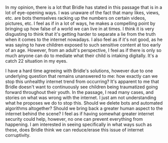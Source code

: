  In my opinion, there is a lot that Bridle has stated in this passage that is in a lot of eye-opening ways. I was unaware of the fact that many likes, views, etc. are bots themselves racking up the numbers on certain videos, pictures, etc. I feel as if in a lot of ways, he makes a compelling point by bringing up how false of a world we can live in at times. I think it is very disgusting to think that it's getting harder to separate a lie from the truth when it comes to the internet nowadays.  I also feel as if it's not good, as he was saying to have children exposed to such sensitive content at too early of an age.  However, from an adult's perspective, I feel as if there is only so much anyone can do to mediate what their child is intaking digitally. It's a catch 22 situation in my eyes.
    
I have a hard time agreeing with Bridle's solutions, however due to one underlying question that remains unanswered to me: how exactly can we stop this unhealthy internet trend from occurring? It's apparent to me that Bridle doesn't want to continuously see children being traumatized going forward throughout their youth. In the passage, I read many cases, and stories on what was wrong with the internet. I just am not understanding what he proposes we do to stop this. Should we delete bots and automated algorithms altogether? Should we bring back a greater human aspect to the internet behind the scene? I feel as if having somewhat greater internet security could help, however, no one can prevent everything from happening. I am interested in seeing specifically in what ways such as these, does Bridle think we can reduce/erase this issue of internet corruptivity.
